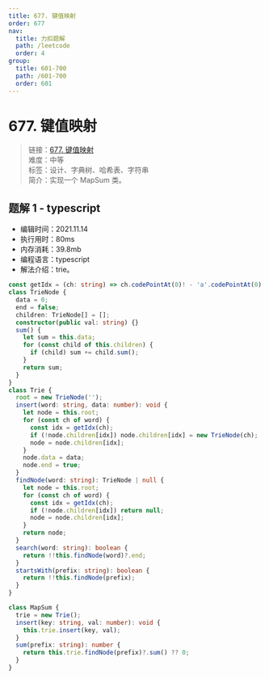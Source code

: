 ```yaml
---
title: 677. 键值映射
order: 677
nav:
  title: 力扣题解
  path: /leetcode
  order: 4
group:
  title: 601-700
  path: /601-700
  order: 601
---
```


# 677. 键值映射

> 链接：[677. 键值映射](https://leetcode-cn.com/problems/rank-from-stream-lcci/)  
> 难度：中等  
> 标签：设计、字典树、哈希表、字符串  
> 简介：实现一个 MapSum 类。

## 题解 1 - typescript

- 编辑时间：2021.11.14
- 执行用时：80ms
- 内存消耗：39.8mb
- 编程语言：typescript
- 解法介绍：trie。

```typescript
const getIdx = (ch: string) => ch.codePointAt(0)! - 'a'.codePointAt(0)!;
class TrieNode {
  data = 0;
  end = false;
  children: TrieNode[] = [];
  constructor(public val: string) {}
  sum() {
    let sum = this.data;
    for (const child of this.children) {
      if (child) sum += child.sum();
    }
    return sum;
  }
}
class Trie {
  root = new TrieNode('');
  insert(word: string, data: number): void {
    let node = this.root;
    for (const ch of word) {
      const idx = getIdx(ch);
      if (!node.children[idx]) node.children[idx] = new TrieNode(ch);
      node = node.children[idx];
    }
    node.data = data;
    node.end = true;
  }
  findNode(word: string): TrieNode | null {
    let node = this.root;
    for (const ch of word) {
      const idx = getIdx(ch);
      if (!node.children[idx]) return null;
      node = node.children[idx];
    }
    return node;
  }
  search(word: string): boolean {
    return !!this.findNode(word)?.end;
  }
  startsWith(prefix: string): boolean {
    return !!this.findNode(prefix);
  }
}

class MapSum {
  trie = new Trie();
  insert(key: string, val: number): void {
    this.trie.insert(key, val);
  }
  sum(prefix: string): number {
    return this.trie.findNode(prefix)?.sum() ?? 0;
  }
}
```
